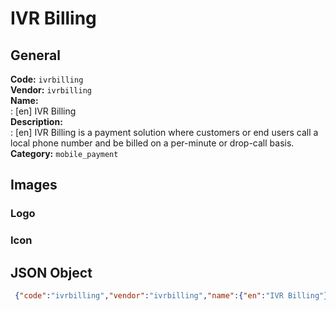 # IVR Billing 
## General 
**Code:** `ivrbilling`  
**Vendor:** `ivrbilling`  
**Name:**  
:	[en] IVR Billing  
**Description:**  
: [en] IVR Billing is a payment solution where customers or end users call a local phone number and be billed on a per-minute or drop-call basis.   
**Category:** `mobile_payment`  
## Images 
### Logo 
### Icon 
## JSON Object 
```json
 {"code":"ivrbilling","vendor":"ivrbilling","name":{"en":"IVR Billing"},"description":{"en":"IVR Billing is a payment solution where customers or end users call a local phone number and be billed on a per-minute or drop-call basis. "},"countries":null,"category":"mobile_payment"}```  
